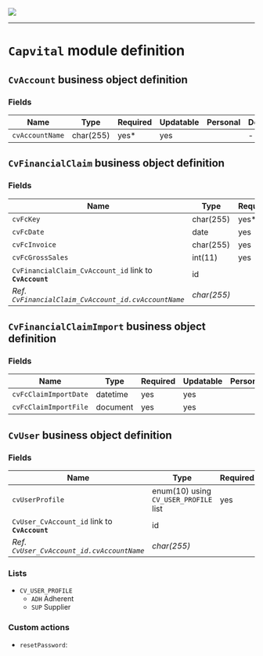<!--
 ___ _            _ _    _ _    __
/ __(_)_ __  _ __| (_)__(_) |_ /_/
\__ \ | '  \| '_ \ | / _| |  _/ -_)
|___/_|_|_|_| .__/_|_\__|_|\__\___|
            |_| 
-->
![](https://docs.simplicite.io//logos/logo250.png)
* * *

`Capvital` module definition
============================



`CvAccount` business object definition
--------------------------------------



### Fields

| Name                                                         | Type                                     | Required | Updatable | Personal | Description                                                                      |
|--------------------------------------------------------------|------------------------------------------|----------|-----------|----------|----------------------------------------------------------------------------------|
| `cvAccountName`                                              | char(255)                                | yes*     | yes       |          | -                                                                                |

`CvFinancialClaim` business object definition
---------------------------------------------



### Fields

| Name                                                         | Type                                     | Required | Updatable | Personal | Description                                                                      |
|--------------------------------------------------------------|------------------------------------------|----------|-----------|----------|----------------------------------------------------------------------------------|
| `cvFcKey`                                                    | char(255)                                | yes*     | yes       |          | -                                                                                |
| `cvFcDate`                                                   | date                                     | yes      | yes       |          | -                                                                                |
| `cvFcInvoice`                                                | char(255)                                | yes      | yes       |          | -                                                                                |
| `cvFcGrossSales`                                             | int(11)                                  | yes      | yes       |          | -                                                                                |
| `CvFinancialClaim_CvAccount_id` link to **`CvAccount`**      | id                                       |          | yes       |          | -                                                                                |
| _Ref. `CvFinancialClaim_CvAccount_id.cvAccountName`_         | _char(255)_                              |          |           |          | -                                                                                |

`CvFinancialClaimImport` business object definition
---------------------------------------------------



### Fields

| Name                                                         | Type                                     | Required | Updatable | Personal | Description                                                                      |
|--------------------------------------------------------------|------------------------------------------|----------|-----------|----------|----------------------------------------------------------------------------------|
| `cvFcClaimImportDate`                                        | datetime                                 | yes      | yes       |          | -                                                                                |
| `cvFcClaimImportFile`                                        | document                                 | yes      | yes       |          | -                                                                                |

`CvUser` business object definition
-----------------------------------



### Fields

| Name                                                         | Type                                     | Required | Updatable | Personal | Description                                                                      |
|--------------------------------------------------------------|------------------------------------------|----------|-----------|----------|----------------------------------------------------------------------------------|
| `cvUserProfile`                                              | enum(10) using `CV_USER_PROFILE` list    | yes      | yes       |          | -                                                                                |
| `CvUser_CvAccount_id` link to **`CvAccount`**                | id                                       |          | yes       |          | -                                                                                |
| _Ref. `CvUser_CvAccount_id.cvAccountName`_                   | _char(255)_                              |          |           |          | -                                                                                |

### Lists

* `CV_USER_PROFILE`
    - `ADH` Adherent
    - `SUP` Supplier

### Custom actions

* `resetPassword`: 

